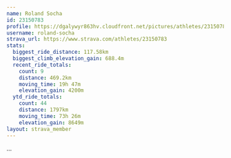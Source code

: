 ```yaml
---
name: Roland Socha
id: 23150783
profile: https://dgalywyr863hv.cloudfront.net/pictures/athletes/23150783/14745672/4/large.jpg
username: roland-socha
strava_url: https://www.strava.com/athletes/23150783
stats:
  biggest_ride_distance: 117.58km
  biggest_climb_elevation_gain: 688.4m
  recent_ride_totals:
    count: 9
    distance: 469.2km
    moving_time: 19h 47m
    elevation_gain: 4200m
  ytd_ride_totals:
    count: 44
    distance: 1797km
    moving_time: 73h 26m
    elevation_gain: 8649m
layout: strava_member
--- 
```

...
